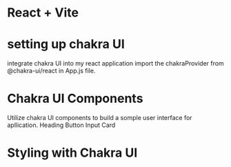 # React + Vite

# setting up chakra UI 
 integrate chakra UI into my react application 
 import the chakraProvider from @chakra-ui/react in App.js file.

# Chakra UI Components 
 Utilize chakra UI components to build a somple user interface for apllication.
  Heading
  Button
  Input
  Card


# Styling with Chakra UI